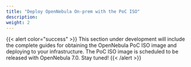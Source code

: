```yaml
---
title: "Deploy OpenNebula On-prem with the PoC ISO"
description:
weight: 2
---
```


{{< alert color="success" >}}
This section under development will include the complete guides for obtaining the OpenNebula PoC ISO image and deploying to your infrastructure. The PoC ISO image is scheduled to be released with OpenNebula 7.0. Stay tuned!
{{< /alert >}}
